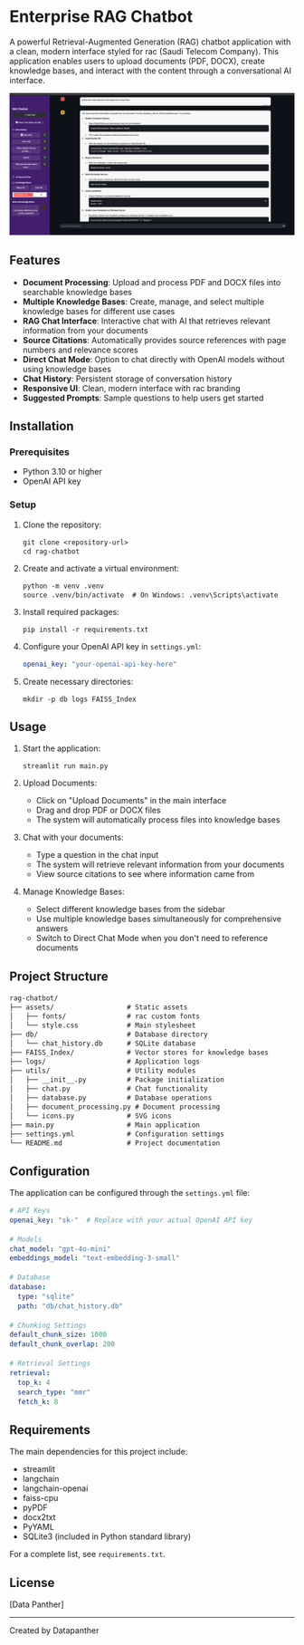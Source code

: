 # Enterprise RAG Chatbot

A powerful Retrieval-Augmented Generation (RAG) chatbot application with a clean, modern interface styled for rac (Saudi Telecom Company). This application enables users to upload documents (PDF, DOCX), create knowledge bases, and interact with the content through a conversational AI interface.

![ RAG Chatbot](https://raw.githubusercontent.com/syedazharmbnr1/rag-chatbot/refs/heads/main/image.png?token=GHSAT0AAAAAAC64DJZX3IG6FAFD5ISXOJ3K2AGJZQA)

## Features

- **Document Processing**: Upload and process PDF and DOCX files into searchable knowledge bases
- **Multiple Knowledge Bases**: Create, manage, and select multiple knowledge bases for different use cases
- **RAG Chat Interface**: Interactive chat with AI that retrieves relevant information from your documents
- **Source Citations**: Automatically provides source references with page numbers and relevance scores
- **Direct Chat Mode**: Option to chat directly with OpenAI models without using knowledge bases
- **Chat History**: Persistent storage of conversation history
- **Responsive UI**: Clean, modern interface with rac branding
- **Suggested Prompts**: Sample questions to help users get started

## Installation

### Prerequisites

- Python 3.10 or higher
- OpenAI API key

### Setup

1. Clone the repository:
   ```
   git clone <repository-url>
   cd rag-chatbot
   ```

2. Create and activate a virtual environment:
   ```
   python -m venv .venv
   source .venv/bin/activate  # On Windows: .venv\Scripts\activate
   ```

3. Install required packages:
   ```
   pip install -r requirements.txt
   ```

4. Configure your OpenAI API key in `settings.yml`:
   ```yaml
   openai_key: "your-openai-api-key-here"
   ```

5. Create necessary directories:
   ```
   mkdir -p db logs FAISS_Index
   ```

## Usage

1. Start the application:
   ```
   streamlit run main.py
   ```

2. Upload Documents:
   - Click on "Upload Documents" in the main interface
   - Drag and drop PDF or DOCX files
   - The system will automatically process files into knowledge bases

3. Chat with your documents:
   - Type a question in the chat input
   - The system will retrieve relevant information from your documents
   - View source citations to see where information came from

4. Manage Knowledge Bases:
   - Select different knowledge bases from the sidebar
   - Use multiple knowledge bases simultaneously for comprehensive answers
   - Switch to Direct Chat Mode when you don't need to reference documents

## Project Structure

```
rag-chatbot/
├── assets/                  # Static assets
│   ├── fonts/               # rac custom fonts
│   └── style.css            # Main stylesheet
├── db/                      # Database directory
│   └── chat_history.db      # SQLite database
├── FAISS_Index/             # Vector stores for knowledge bases
├── logs/                    # Application logs
├── utils/                   # Utility modules
│   ├── __init__.py          # Package initialization
│   ├── chat.py              # Chat functionality
│   ├── database.py          # Database operations
│   ├── document_processing.py # Document processing
│   └── icons.py             # SVG icons
├── main.py                  # Main application
├── settings.yml             # Configuration settings
└── README.md                # Project documentation
```

## Configuration

The application can be configured through the `settings.yml` file:

```yaml
# API Keys
openai_key: "sk-"  # Replace with your actual OpenAI API key

# Models
chat_model: "gpt-4o-mini"
embeddings_model: "text-embedding-3-small"

# Database
database:
  type: "sqlite"
  path: "db/chat_history.db"

# Chunking Settings
default_chunk_size: 1000
default_chunk_overlap: 200

# Retrieval Settings
retrieval:
  top_k: 4
  search_type: "mmr"
  fetch_k: 8
```

## Requirements

The main dependencies for this project include:

- streamlit
- langchain
- langchain-openai
- faiss-cpu
- pyPDF
- docx2txt
- PyYAML
- SQLite3 (included in Python standard library)

For a complete list, see `requirements.txt`.

## License

[Data Panther]

---

Created by Datapanther
